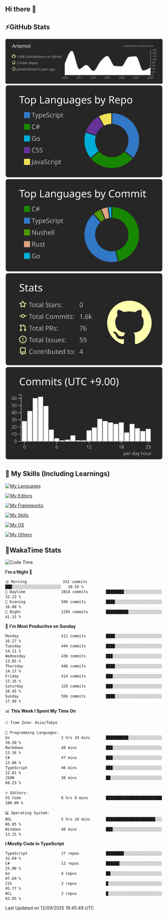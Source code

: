 ## Hi there 👋
<!--
**Artemol/Artemol** is a ✨ _special_ ✨ repository because its `README.md` (this file) appears on your GitHub profile.

Here are some ideas to get you started:

- 🔭 I’m currently working on ...
- 🌱 I’m currently learning ...
- 👯 I’m looking to collaborate on ...
- 🤔 I’m looking for help with ...
- 💬 Ask me about ...
- 📫 How to reach me: ...
- 😄 Pronouns: ...
- ⚡ Fun fact: ...
-->

## ⚡GitHub Stats
[![](https://raw.githubusercontent.com/Artemol/Artemol/main/profile-summary-card-output/apprentice/0-profile-details.svg)](https://github.com/vn7n24fzkq/github-profile-summary-cards)
[![](https://raw.githubusercontent.com/Artemol/Artemol/main/profile-summary-card-output/apprentice/1-repos-per-language.svg)](https://github.com/vn7n24fzkq/github-profile-summary-cards) [![](https://raw.githubusercontent.com/Artemol/Artemol/main/profile-summary-card-output/apprentice/2-most-commit-language.svg)](https://github.com/vn7n24fzkq/github-profile-summary-cards)
[![](https://raw.githubusercontent.com/Artemol/Artemol/main/profile-summary-card-output/apprentice/3-stats.svg)](https://github.com/vn7n24fzkq/github-profile-summary-cards) [![](https://raw.githubusercontent.com/Artemol/Artemol/main/profile-summary-card-output/apprentice/4-productive-time.svg)](https://github.com/vn7n24fzkq/github-profile-summary-cards)

## 🌱 My Skills (Including Learnings)

<!--
### Languages
-->
[![My Languages](https://skillicons.dev/icons?i=ts,py,cs,dotnet,rust,go,c,matlab,css)](https://skillicons.dev)

<!--
### Editors
-->
[![My Editors](https://skillicons.dev/icons?i=vscode,neovim,vim,visualstudio,idea)](https://skillicons.dev)

<!--
### Frameworks
-->
[![My Frameworks](https://skillicons.dev/icons?i=react,nestjs,vite,tailwind,tauri,electron,remix,nextjs,fastapi)](https://skillicons.dev)

<!--
### Tools
-->
[![My Skills](https://skillicons.dev/icons?i=git,nodejs,docker,unity,postman,bun,discord,cloudflare,bash,prometheus,grafana,obsidian)](https://skillicons.dev)

<!--
### OS
-->
[![My OS](https://skillicons.dev/icons?i=windows,ubuntu)](https://skillicons.dev)

<!--
### Others
-->
[![My Others](https://skillicons.dev/icons?i=github,raspberrypi,gcp)](https://skillicons.dev)

## 💬WakaTime Stats
<!--START_SECTION:waka-->
![Code Time](http://img.shields.io/badge/Code%20Time-629%20hrs%2021%20mins-blue)

**I'm a Night 🦉** 

```text
🌞 Morning                332 commits         ███░░░░░░░░░░░░░░░░░░░░░░   10.55 % 
🌆 Daytime                1014 commits        ████████░░░░░░░░░░░░░░░░░   32.22 % 
🌃 Evening                506 commits         ████░░░░░░░░░░░░░░░░░░░░░   16.08 % 
🌙 Night                  1295 commits        ██████████░░░░░░░░░░░░░░░   41.15 % 
```
📅 **I'm Most Productive on Sunday** 

```text
Monday                   512 commits         ████░░░░░░░░░░░░░░░░░░░░░   16.27 % 
Tuesday                  444 commits         ████░░░░░░░░░░░░░░░░░░░░░   14.11 % 
Wednesday                436 commits         ███░░░░░░░░░░░░░░░░░░░░░░   13.85 % 
Thursday                 446 commits         ████░░░░░░░░░░░░░░░░░░░░░   14.17 % 
Friday                   414 commits         ███░░░░░░░░░░░░░░░░░░░░░░   13.16 % 
Saturday                 329 commits         ███░░░░░░░░░░░░░░░░░░░░░░   10.45 % 
Sunday                   566 commits         ████░░░░░░░░░░░░░░░░░░░░░   17.99 % 
```


📊 **This Week I Spent My Time On** 

```text
🕑︎ Time Zone: Asia/Tokyo

💬 Programming Languages: 
Go                       2 hrs 24 mins       ██████████░░░░░░░░░░░░░░░   39.50 % 
Markdown                 48 mins             ███░░░░░░░░░░░░░░░░░░░░░░   13.36 % 
C#                       47 mins             ███░░░░░░░░░░░░░░░░░░░░░░   13.06 % 
TypeScript               46 mins             ███░░░░░░░░░░░░░░░░░░░░░░   12.61 % 
JSON                     30 mins             ██░░░░░░░░░░░░░░░░░░░░░░░   08.23 % 

🔥 Editors: 
VS Code                  6 hrs 6 mins        █████████████████████████   100.00 % 

💻 Operating System: 
WSL                      5 hrs 18 mins       ██████████████████████░░░   86.85 % 
Windows                  48 mins             ███░░░░░░░░░░░░░░░░░░░░░░   13.15 % 
```

**I Mostly Code in TypeScript** 

```text
TypeScript               17 repos            ████████░░░░░░░░░░░░░░░░░   32.69 % 
C#                       13 repos            ██████░░░░░░░░░░░░░░░░░░░   25.00 % 
Go                       4 repos             ██░░░░░░░░░░░░░░░░░░░░░░░   07.69 % 
CSS                      3 repos             █░░░░░░░░░░░░░░░░░░░░░░░░   05.77 % 
HCL                      2 repos             █░░░░░░░░░░░░░░░░░░░░░░░░   03.85 % 
```




 Last Updated on 12/09/2025 18:45:49 UTC
<!--END_SECTION:waka-->
